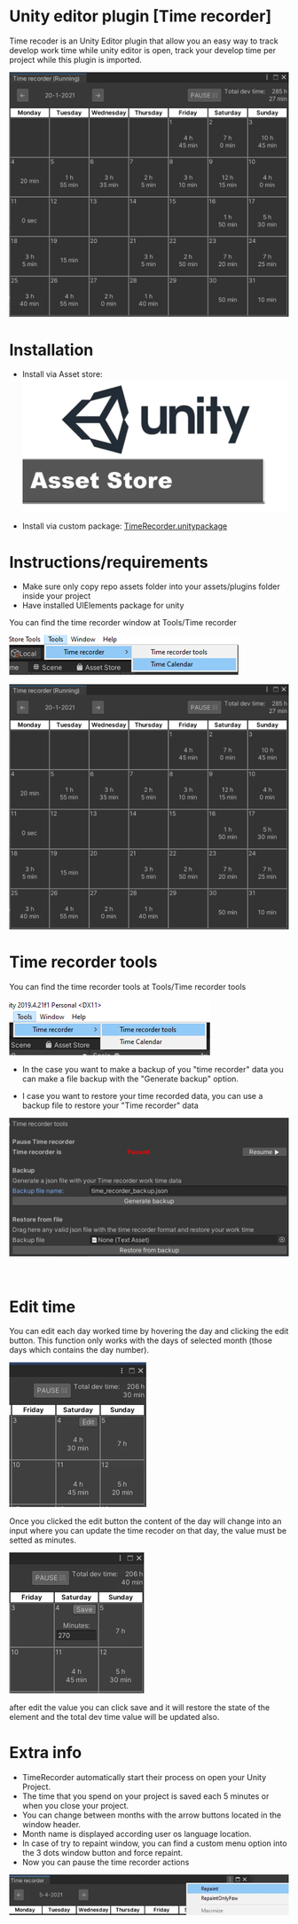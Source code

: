 # Unity editor plugin [Time recorder]
Time recoder is an Unity Editor plugin that allow you an easy way to track develop work time while unity editor is open, track your develop time per project while this plugin is imported.

![Image of time recorder](./img/time-recorder.webp)

<div class="page-break"></div>

# Installation

- Install via  Asset store:[![Image of time recorder path](./img/asset-store.webp)](https://assetstore.unity.com/packages/add-ons/time-recorder-190927)

- Install via custom package: [TimeRecorder.unitypackage](./TimeRecorder.unitypackage)

<div class="page-break"></div>

# Instructions/requirements
- Make sure only copy repo assets folder into your assets/plugins folder inside your project
- Have installed UIElements package for unity

You can find the time recorder window at Tools/Time recorder

![Image of time recorder path](./img/time-recorder-path.webp)

![Image of time recorder](./img/time-recorder.webp)

<div class="page-break"></div>

# Time recorder tools

You can find the time recorder tools at Tools/Time recorder tools

![Image of time recorder tools path](./img/time-recorder-tools-path.webp)

- In the case you want to make a backup of you "time recorder" data you can make a file backup with the "Generate backup" option.

- I case you want to restore your time recorded data, you can use a backup file to restore your "Time recorder" data

![Time recorder tools](./img/time-recorder-tools.webp)

<br/>

<div class="page-break"></div>

# Edit time
You can edit each day worked time by hovering the day and clicking the edit button. This function only works with the days of selected month (those days which contains the day number).

![Time recorder tools](./img/time-recorder-edit-button.webp)

Once you clicked the edit button the content of the day will change into an input where you can update the time recoder on that day, the value must be setted as minutes.

![Time recorder tools](./img/time-recorder-edit-button-active.webp)

after edit the value you can click save and it will restore the state of the element and the total dev time value will be updated also.

<div class="page-break"></div>

# Extra info
- TimeRecorder automatically start their process on open your Unity Project.
- The time that you spend on your project is saved each 5 minutes or when you close your project.
- You can change between months with the arrow buttons located in the window header.
- Month name is displayed according user os language location.
- In case of try to repaint window, you can find a custom menu option into the 3 dots window button and force repaint.
- Now you can  pause the time recorder actions

![Image of time recorder repaint path](./img/repaint-option.webp)
